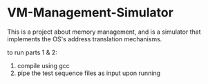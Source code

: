 # VM-Management-Simulator
This is a project about memory management, and is a simulator that implements the OS's address translation mechanisms. 

to run parts 1 & 2:

1. compile using gcc
2. pipe the test sequence files as input upon running

